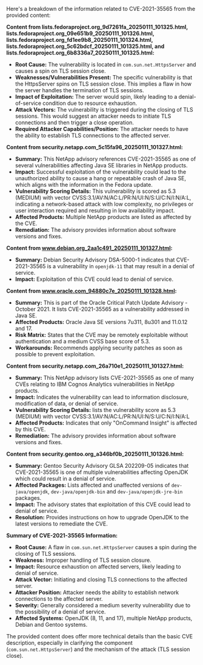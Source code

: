 Here's a breakdown of the information related to CVE-2021-35565 from the provided content:

**Content from lists.fedoraproject.org_9d7261fa_20250111_101325.html, lists.fedoraproject.org_09e651b9_20250111_101326.html, lists.fedoraproject.org_fd1ee9b8_20250111_101324.html, lists.fedoraproject.org_5c62bdcf_20250111_101325.html, and lists.fedoraproject.org_6b8336a7_20250111_101325.html:**

*   **Root Cause:** The vulnerability is located in `com.sun.net.HttpsServer` and causes a spin on TLS session close.
*   **Weaknesses/Vulnerabilities Present:**  The specific vulnerability is that the HttpsServer spins on TLS session close. This implies a flaw in how the server handles the termination of TLS sessions.
*   **Impact of Exploitation:** The server would spin, likely leading to a denial-of-service condition due to resource exhaustion.
*  **Attack Vectors:** The vulnerability is triggered during the closing of TLS sessions. This would suggest an attacker needs to initiate TLS connections and then trigger a close operation.
*   **Required Attacker Capabilities/Position:** The attacker needs to have the ability to establish TLS connections to the affected server.

**Content from security.netapp.com_5c15fa96_20250111_101327.html:**

*   **Summary:** This NetApp advisory references CVE-2021-35565 as one of several vulnerabilities affecting Java SE libraries in NetApp products.
*   **Impact:**  Successful exploitation of the vulnerability could lead to the unauthorized ability to cause a hang or repeatable crash of Java SE, which aligns with the information in the Fedora update.
*  **Vulnerability Scoring Details:** This vulnerability is scored as 5.3 (MEDIUM) with vector CVSS:3.1/AV:N/AC:L/PR:N/UI:N/S:U/C:N/I:N/A:L, indicating a network-based attack with low complexity, no privileges or user interaction required and resulting in low availability impact.
* **Affected Products:** Multiple NetApp products are listed as affected by the CVE.
*   **Remediation:**  The advisory provides information about software versions and fixes.

**Content from www.debian.org_2aa1c491_20250111_101327.html:**

*   **Summary:** Debian Security Advisory DSA-5000-1 indicates that CVE-2021-35565 is a vulnerability in `openjdk-11` that may result in a denial of service.
*  **Impact:** Exploitation of this CVE could lead to denial of service.

**Content from www.oracle.com_94880c7e_20250111_101328.html:**

*   **Summary:** This is part of the Oracle Critical Patch Update Advisory - October 2021. It lists CVE-2021-35565 as a vulnerability addressed in Java SE.
*   **Affected Products:** Oracle Java SE versions 7u311, 8u301 and 11.0.12 and 17.
*  **Risk Matrix:** States that the CVE may be remotely exploitable without authentication and a medium CVSS base score of 5.3. 
*   **Workarounds:**  Recommends applying security patches as soon as possible to prevent exploitation.

**Content from security.netapp.com_26a710e1_20250111_101327.html:**

*   **Summary:** This NetApp advisory lists CVE-2021-35565 as one of many CVEs relating to IBM Cognos Analytics vulnerabilities in NetApp products.
*   **Impact:** Indicates the vulnerability can lead to information disclosure, modification of data, or denial of service.
*   **Vulnerability Scoring Details:** lists the vulnerability score as 5.3 (MEDIUM) with vector CVSS:3.1/AV:N/AC:L/PR:N/UI:N/S:U/C:N/I:N/A:L
* **Affected Products:** Indicates that only "OnCommand Insight" is affected by this CVE.
*  **Remediation:** The advisory provides information about software versions and fixes.

**Content from security.gentoo.org_a346bf0b_20250111_101326.html:**

* **Summary:** Gentoo Security Advisory GLSA 202209-05 indicates that CVE-2021-35565 is one of multiple vulnerabilities affecting OpenJDK which could result in a denial of service.
*  **Affected Packages:** Lists affected and unaffected versions of `dev-java/openjdk`, `dev-java/openjdk-bin` and `dev-java/openjdk-jre-bin` packages.
* **Impact:** The advisory states that exploitation of this CVE could lead to denial of service.
* **Resolution:** Provides instructions on how to upgrade OpenJDK to the latest versions to remediate the CVE.

**Summary of CVE-2021-35565 Information:**

*   **Root Cause:** A flaw in `com.sun.net.HttpsServer` causes a spin during the closing of TLS sessions.
*   **Weakness:** Improper handling of TLS session closure.
*   **Impact:** Resource exhaustion on affected servers, likely leading to denial of service.
*   **Attack Vector:** Initiating and closing TLS connections to the affected server.
*   **Attacker Position:** Attacker needs the ability to establish network connections to the affected server.
*   **Severity:** Generally considered a medium severity vulnerability due to the possibility of a denial of service.
*   **Affected Systems:** OpenJDK (8, 11, and 17), multiple NetApp products, Debian and Gentoo systems.

The provided content does offer more technical details than the basic CVE description, especially in clarifying the component (`com.sun.net.HttpsServer`) and the mechanism of the attack (TLS session close).